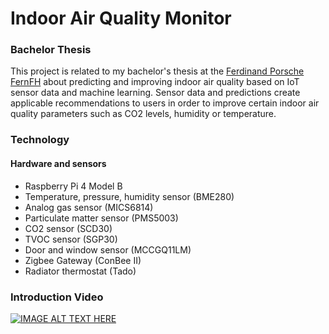 # Indoor Air Quality Monitor

### Bachelor Thesis

This project is related to my bachelor's thesis at the [Ferdinand Porsche FernFH](https://www.fernfh.ac.at/) about predicting and improving indoor air quality based on IoT sensor data and machine learning. Sensor data and predictions create applicable recommendations to users in order to improve certain indoor air quality parameters such as CO2 levels, humidity or temperature.

### Technology

#### Hardware and sensors

- Raspberry Pi 4 Model B
- Temperature, pressure, humidity sensor (BME280)
- Analog gas sensor (MICS6814)
- Particulate matter sensor (PMS5003)
- CO2 sensor (SCD30)
- TVOC sensor (SGP30)
- Door and window sensor (MCCGQ11LM)
- Zigbee Gateway (ConBee II)
- Radiator thermostat (Tado)

### Introduction Video

[![IMAGE ALT TEXT HERE](https://img.youtube.com/vi/aWBYgRcb5Ac/0.jpg)](https://www.youtube.com/watch?v=aWBYgRcb5Ac)
